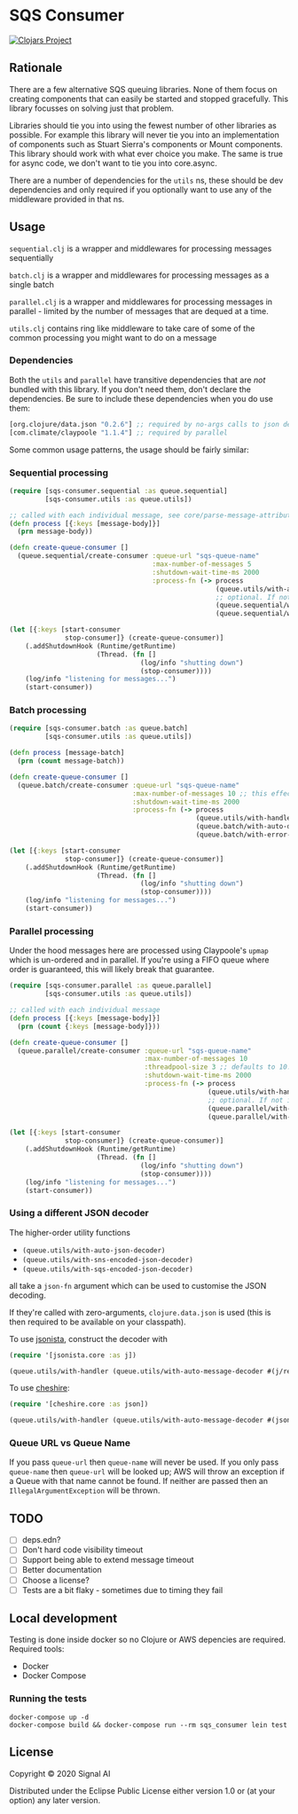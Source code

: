 # SQS Consumer

[![Clojars Project](https://img.shields.io/clojars/v/com.signal-ai/sqs-consumer.svg)](https://clojars.org/com.signal-ai/sqs-consumer)

## Rationale

There are a few alternative SQS queuing libraries. None of them focus on creating components that can easily be started and stopped gracefully. This library focusses on solving just that problem.

Libraries should tie you into using the fewest number of other libraries as possible. For example this library will never tie you into an implementation of components such as Stuart Sierra's components or Mount components. This library should work with what ever choice you make. The same is true for async code, we don't want to tie you into core.async.

There are a number of dependencies for the `utils` ns, these should be dev dependencies and only required if you optionally want to use any of the middleware provided in that ns.

## Usage

`sequential.clj` is a wrapper and middlewares for processing messages sequentially

`batch.clj` is a wrapper and middlewares for processing messages as a single batch

`parallel.clj` is a wrapper and middlewares for processing messages in parallel - limited by the number of messages that are dequed at a time.

`utils.clj` contains ring like middleware to take care of some of the common processing you might want to do on a message

### Dependencies

Both the `utils` and `parallel` have transitive dependencies that are _not_ bundled with this library. If you don't need them, don't declare the dependencies. Be sure to include these dependencies when you do use them:

```clj
[org.clojure/data.json "0.2.6"] ;; required by no-args calls to json decoders in utils
[com.climate/claypoole "1.1.4"] ;; required by parallel
```

Some common usage patterns, the usage should be fairly similar:

### Sequential processing

```clj
(require [sqs-consumer.sequential :as queue.sequential]
         [sqs-consumer.utils :as queue.utils])

;; called with each individual message, see core/parse-message-attributes for the provided arguments
(defn process [{:keys [message-body]}]
  (prn message-body))

(defn create-queue-consumer []
  (queue.sequential/create-consumer :queue-url "sqs-queue-name"
                                    :max-number-of-messages 5
                                    :shutdown-wait-time-ms 2000
                                    :process-fn (-> process
                                                    (queue.utils/with-auto-message-decoder (queue.utils/with-auto-message-decoder))
                                                    ;; optional. If not included, a zero-arg function delete-message is provided to process-fn
                                                    (queue.sequential/with-auto-delete)
                                                    (queue.sequential/with-error-handling #(prn % "error processing message")))))

(let [{:keys [start-consumer
              stop-consumer]} (create-queue-consumer)]
    (.addShutdownHook (Runtime/getRuntime)
                      (Thread. (fn []
                                 (log/info "shutting down")
                                 (stop-consumer))))
    (log/info "listening for messages...")
    (start-consumer))
```

### Batch processing

```clj
(require [sqs-consumer.batch :as queue.batch]
         [sqs-consumer.utils :as queue.utils])

(defn process [message-batch]
  (prn (count message-batch))

(defn create-queue-consumer []
  (queue.batch/create-consumer :queue-url "sqs-queue-name"
                               :max-number-of-messages 10 ;; this effectively becomes the maximum batch size
                               :shutdown-wait-time-ms 2000
                               :process-fn (-> process
                                               (queue.utils/with-handler (queue.utils/with-auto-message-decoder))
                                               (queue.batch/with-auto-delete)
                                               (queue.batch/with-error-handling #(prn % "error processing messages")))))

(let [{:keys [start-consumer
              stop-consumer]} (create-queue-consumer)]
    (.addShutdownHook (Runtime/getRuntime)
                      (Thread. (fn []
                                 (log/info "shutting down")
                                 (stop-consumer))))
    (log/info "listening for messages...")
    (start-consumer))
```

### Parallel processing

Under the hood messages here are processed using Claypoole's `upmap` which is un-ordered and in parallel. If you're using a FIFO queue where order is guaranteed, this will likely break that guarantee.

```clj
(require [sqs-consumer.parallel :as queue.parallel]
         [sqs-consumer.utils :as queue.utils])

;; called with each individual message
(defn process [{:keys [message-body]}]
  (prn (count {:keys [message-body]}))

(defn create-queue-consumer []
  (queue.parallel/create-consumer :queue-url "sqs-queue-name"
                                  :max-number-of-messages 10
                                  :threadpool-size 3 ;; defaults to 10. Should be smaller than the number of messages that are dequeued from SQS. More will just mean un-used threads
                                  :shutdown-wait-time-ms 2000
                                  :process-fn (-> process
                                                  (queue.utils/with-handler (queue.utils/with-auto-message-decoder))
                                                  ;; optional. If not included, a zero-arg function delete-message is provided to process-fn
                                                  (queue.parallel/with-auto-delete)
                                                  (queue.parallel/with-error-handling #(prn % "error processing messages")))))

(let [{:keys [start-consumer
              stop-consumer]} (create-queue-consumer)]
    (.addShutdownHook (Runtime/getRuntime)
                      (Thread. (fn []
                                 (log/info "shutting down")
                                 (stop-consumer))))
    (log/info "listening for messages...")
    (start-consumer))
```

### Using a different JSON decoder

The higher-order utility functions

-   `(queue.utils/with-auto-json-decoder)`
-   `(queue.utils/with-sns-encoded-json-decoder)`
-   `(queue.utils/with-sqs-encoded-json-decoder)`

all take a `json-fn` argument which can be used to customise the JSON decoding.

If they're called with zero-arguments, `clojure.data.json` is used (this is then required to be available on your classpath).

To use [jsonista](https://github.com/metosin/jsonista), construct the decoder with

```clojure
(require '[jsonista.core :as j])

(queue.utils/with-handler (queue.utils/with-auto-message-decoder #(j/read-value % j/keyword-keys-object-mapper))))
```

To use [cheshire](https://github.com/dakrone/cheshire):

```clojure
(require '[cheshire.core :as json])

(queue.utils/with-handler (queue.utils/with-auto-message-decoder #(json/parse-string % true)))
```

### Queue URL vs Queue Name

If you pass `queue-url` then `queue-name` will never be used. If you only pass `queue-name` then `queue-url` will be looked up; AWS will throw an exception if a Queue with that name cannot be found. If neither are passed then an `IllegalArgumentException` will be thrown.

## TODO

-   [ ] deps.edn?
-   [ ] Don't hard code visibility timeout
-   [ ] Support being able to extend message timeout
-   [ ] Better documentation
-   [ ] Choose a license?
-   [ ] Tests are a bit flaky - sometimes due to timing they fail

## Local development

Testing is done inside docker so no Clojure or AWS depencies are required.
Required tools:

-   Docker
-   Docker Compose

### Running the tests

```shell
docker-compose up -d
docker-compose build && docker-compose run --rm sqs_consumer lein test
```

## License

Copyright © 2020 Signal AI

Distributed under the Eclipse Public License either version 1.0 or (at
your option) any later version.
